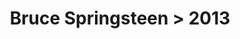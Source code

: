 ---
permalink: /projects/graphics/bootleg-covers/bruce/2013
title: 'Bruce Springsteen > 2013'
artist: 'Bruce_Springsteen'
year: '2013'
layout: bootlegs
header:
  overlay_image: /assets/img/graphics/bootleg-covers/features/bruce/2013.jpg
---